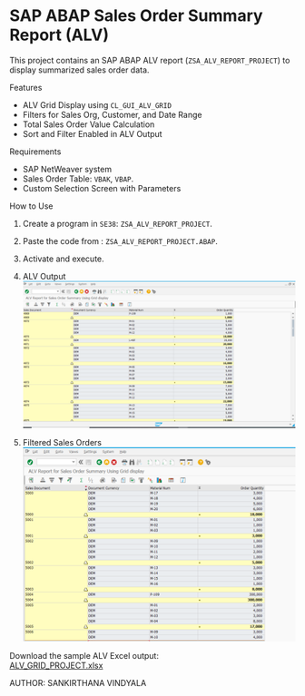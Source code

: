# SAP ABAP Sales Order Summary Report (ALV)

This project contains an SAP ABAP ALV report (`ZSA_ALV_REPORT_PROJECT`) to display summarized sales order data.

 Features
- ALV Grid Display using `CL_GUI_ALV_GRID`
- Filters for Sales Org, Customer, and Date Range
- Total Sales Order Value Calculation
- Sort and Filter Enabled in ALV Output

 Requirements
- SAP NetWeaver system
- Sales Order Table: `VBAK`, `VBAP`.
- Custom Selection Screen with Parameters

 How to Use
1. Create a program in `SE38`: `ZSA_ALV_REPORT_PROJECT`.
2. Paste the code from : `ZSA_ALV_REPORT_PROJECT.ABAP`.
3. Activate and execute.

1. ALV Output
![ALV Output](ALV_SALES_ORDER_SUMMARY_OUTPUT.PNG)

2. Filtered Sales Orders
![Filter on sales document](FILTER_ON_SALES_DOCUMENT.PNG)

Download the sample ALV Excel output:  
[ALV_GRID_PROJECT.xlsx](ALV_GRID_PROJECT.xlsx)


AUTHOR:
SANKIRTHANA VINDYALA
